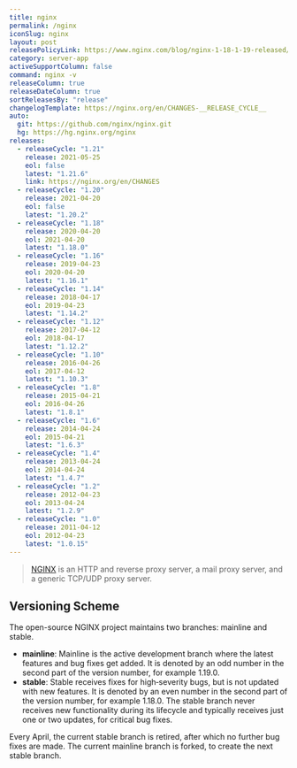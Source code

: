 ```yaml
---
title: nginx
permalink: /nginx
iconSlug: nginx
layout: post
releasePolicyLink: https://www.nginx.com/blog/nginx-1-18-1-19-released/#NGINX-Versioning-Explained
category: server-app
activeSupportColumn: false
command: nginx -v
releaseColumn: true
releaseDateColumn: true
sortReleasesBy: "release"
changelogTemplate: https://nginx.org/en/CHANGES-__RELEASE_CYCLE__
auto:
  git: https://github.com/nginx/nginx.git
  hg: https://hg.nginx.org/nginx
releases:
  - releaseCycle: "1.21"
    release: 2021-05-25
    eol: false
    latest: "1.21.6"
    link: https://nginx.org/en/CHANGES
  - releaseCycle: "1.20"
    release: 2021-04-20
    eol: false
    latest: "1.20.2"
  - releaseCycle: "1.18"
    release: 2020-04-20
    eol: 2021-04-20
    latest: "1.18.0"
  - releaseCycle: "1.16"
    release: 2019-04-23
    eol: 2020-04-20
    latest: "1.16.1"
  - releaseCycle: "1.14"
    release: 2018-04-17
    eol: 2019-04-23
    latest: "1.14.2"
  - releaseCycle: "1.12"
    release: 2017-04-12
    eol: 2018-04-17
    latest: "1.12.2"
  - releaseCycle: "1.10"
    release: 2016-04-26
    eol: 2017-04-12
    latest: "1.10.3"
  - releaseCycle: "1.8"
    release: 2015-04-21
    eol: 2016-04-26
    latest: "1.8.1"
  - releaseCycle: "1.6"
    release: 2014-04-24
    eol: 2015-04-21
    latest: "1.6.3"
  - releaseCycle: "1.4"
    release: 2013-04-24
    eol: 2014-04-24
    latest: "1.4.7"
  - releaseCycle: "1.2"
    release: 2012-04-23
    eol: 2013-04-24
    latest: "1.2.9"
  - releaseCycle: "1.0"
    release: 2011-04-12
    eol: 2012-04-23
    latest: "1.0.15"
---
```

> [NGINX](https://nginx.org/) is an HTTP and reverse proxy server, a mail proxy server, and a generic TCP/UDP proxy server.

## Versioning Scheme

The open-source NGINX project maintains two branches: mainline and stable.

- **mainline**: 
    Mainline is the active development branch where the latest features and bug fixes get added. It is denoted by an odd number in the second part of the version number, for example 1.19.0.
- **stable**:
    Stable receives fixes for high‑severity bugs, but is not updated with new features. It is denoted by an even number in the second part of the version number, for example 1.18.0. The stable branch never receives new functionality during its lifecycle and typically receives just one or two updates, for critical bug fixes.
   
Every April, the current stable branch is retired, after which no further bug fixes are made. The current mainline branch is forked, to create the next stable branch.
